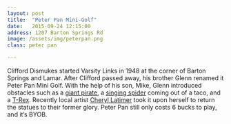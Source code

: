 ```yaml
---
layout: post
title:  "Peter Pan Mini-Golf"
date:   2015-09-24 12:15:00
address: 1207 Barton Springs Rd
image: /assets/img/peterpan.png
class: peter pan

---
```

Clifford Dismukes started Varsity Links in 1948 at the corner of Barton Springs and Lamar. After Clifford passed away, his brother Glenn renamed it Peter Pan Mini Golf. With the help of his son, Mike, Glenn introduced obstacles such as a [giant pirate](https://www.flickr.com/photos/joemoconnell/5700373089/), a [singing spider](http://austinitetips.com/wp-content/uploads/2014/07/peterpan10.jpg) coming out of a taco, and a [T-Rex](http://annwoodallstudios.com/wp-content/uploads/2015/04/Peter-Pan-T-Rex_2_sharpened_l.jpg). Recently local artist [Cheryl Latimer](http://www.austin360.com/news/lifestyles/recreation/iconic-mini-golf-course-gets-a-face-lift-2/nRhGL/) took it upon herself to return the statues to their former glory. Peter Pan still only costs 6 bucks to play, and it’s BYOB.
